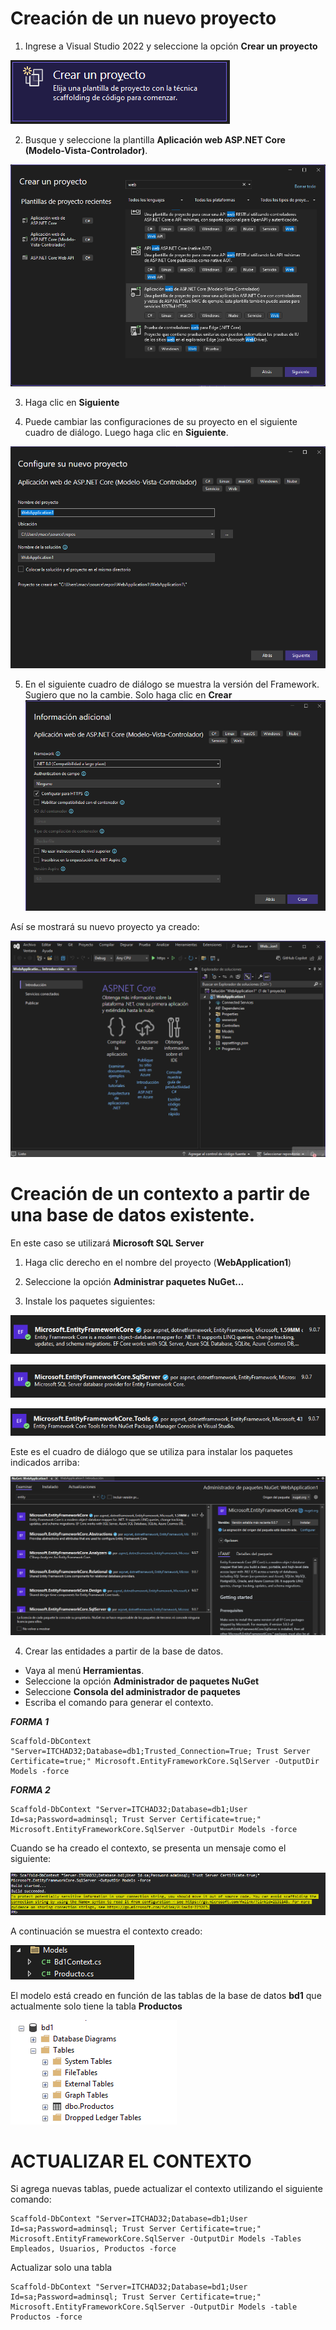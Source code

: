
# Creación de un nuevo proyecto
1. Ingrese a Visual Studio 2022 y seleccione la opción **Crear un proyecto**  

![image](./img/crear_un_proyecto.png)  

2. Busque y seleccione la plantilla **Aplicación web ASP.NET Core (Modelo-Vista-Controlador)**.  

![image](./img/tipo_aplicacion.png)  

3. Haga clic en **Siguiente**  

4. Puede cambiar las configuraciones de su proyecto en el siguiente cuadro de diálogo. Luego haga clic en **Siguiente**.  

![image](./img/configure_su_nuevo_proyecto.png)  

5. En el siguiente cuadro de diálogo se muestra la versión del Framework. Sugiero que no la cambie. Solo haga clic en **Crear**  
![image](./img/informacion_adicional.png)  

Así se mostrará su nuevo proyecto ya creado:  

![image](./img/proyecto_creado.png)  

# Creación de un contexto a partir de una base de datos existente.

En este caso se utilizará **Microsoft SQL Server**

1. Haga clic derecho en el nombre del proyecto (**WebApplication1**)

2. Seleccione la opción **Administrar paquetes NuGet...**

3. Instale los paquetes siguientes:  

![image](./img/paquete1.png)  

![image](./img/paquete2.png)  

![image](./img/paquete3.png)  

Este es el cuadro de diálogo que se utiliza para instalar los paquetes indicados arriba:  

![image](./img/instalacion_paquetes.png)  

4. Crear las entidades a partir de la base de datos.

* Vaya al menú **Herramientas**.
* Seleccione la opción **Administrador de paquetes NuGet**
* Seleccione **Consola del administrador de paquetes**  
* Escriba el comando para generar el contexto. 

***FORMA 1***

```
Scaffold-DbContext "Server=ITCHAD32;Database=db1;Trusted_Connection=True; Trust Server Certificate=true;" Microsoft.EntityFrameworkCore.SqlServer -OutputDir Models -force
```

***FORMA 2***

```
Scaffold-DbContext "Server=ITCHAD32;Database=db1;User Id=sa;Password=adminsql; Trust Server Certificate=true;" Microsoft.EntityFrameworkCore.SqlServer -OutputDir Models -force
```

Cuando se ha creado el contexto, se presenta un mensaje como el siguiente:  

![image](./img/mensaje_satisfactorio.png)  

A continuación se muestra el contexto creado:  

![image](./img/contexto_creado.png)  

El modelo está creado en función de las tablas de la base de datos **bd1** que actualmente solo tiene la tabla **Productos**  

![image](./img/tablas_bd1.png)  

# ACTUALIZAR EL CONTEXTO

Si agrega nuevas tablas, puede actualizar el contexto utilizando el siguiente comando:  

```
Scaffold-DbContext "Server=ITCHAD32;Database=db1;User Id=sa;Password=adminsql; Trust Server Certificate=true;" Microsoft.EntityFrameworkCore.SqlServer -OutputDir Models -Tables Empleados, Usuarios, Productos -force
```

Actualizar solo una tabla  

```
Scaffold-DbContext "Server=ITCHAD32;Database=bd1;User Id=sa;Password=adminsql; Trust Server Certificate=true;" Microsoft.EntityFrameworkCore.SqlServer -OutputDir Models -table Productos -force
```  
